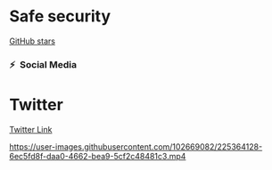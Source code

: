 # Safe security 
[GitHub stars](https://avatars.githubusercontent.com/u/102669082?s=40&v=4)

### ⚡&ensp;Social Media

# Twitter
[Twitter Link](https://twitter.com/AdarikuUshie)
 

https://user-images.githubusercontent.com/102669082/225364128-6ec5fd8f-daa0-4662-bea9-5cf2c48481c3.mp4

